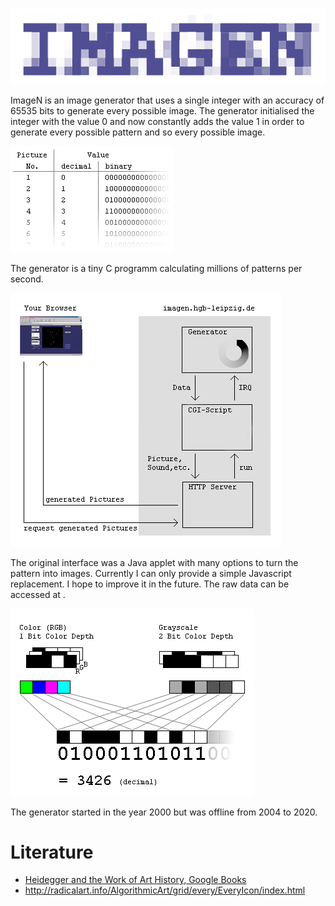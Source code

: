 ![ImageN Logo](/2020/html/imagen.png)

ImageN is an image generator that uses a single integer with an accuracy of 65535 bits to generate every possible image. The generator initialised the integer with the value 0 and now constantly adds the value 1 in order to generate every possible pattern and so every possible image.

![ImageN Logo](/2000/html/numbers.gif)

The generator is a tiny C programm calculating millions of patterns per second.

![ImageN Logo](/2000/html/scheme.gif)

The original interface was a Java applet with many options to turn the pattern into images. Currently I can only provide a simple Javascript replacement. I hope to improve it in the future. The raw data can be accessed at .

![ImageN Logo](/2000/html/bits.gif)

The generator started in the year 2000 but was offline from 2004 to 2020.

# Literature

* [Heidegger and the Work of Art History, Google Books](https://books.google.de/books?id=-D8rDwAAQBAJ&pg=PA45&lpg=PA45&dq=imagen+leander+seige+every+icon&source=bl&ots=pwAfxoNLFD&sig=ACfU3U0Wt4-0C-4Q9AnGubXPXgn9tgFWYg&hl=en&sa=X&ved=2ahUKEwiH9cCSnr_tAhWC26QKHWR5BjAQ6AEwDHoECAEQAg#v=onepage&q=imagen%20leander%20seige%20every%20icon&f=false)
* http://radicalart.info/AlgorithmicArt/grid/every/EveryIcon/index.html
